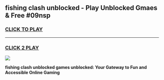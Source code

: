 
## fishing clash unblocked - Play Unblocked Gmaes & Free #09nsp
<h3>
<a href="https://news.freeplayer.one?title=fishing_clash_unblocked&ref=27F">CLICK TO PLAY</a></h3>
<hr>

<h3>
<a href="https://news.freeplayer.one?title=fishing_clash_unblocked&ref=27F">CLICK 2 PLAY</a>
  
</h3>

<a href="https://news.freeplayer.one?title=fishing_clash_unblocked&ref=27F/"><img src="https://clearcache.store/games.png"></a>


**fishing clash unblocked games unblocked: Your Gateway to Fun and Accessible Online Gaming**
